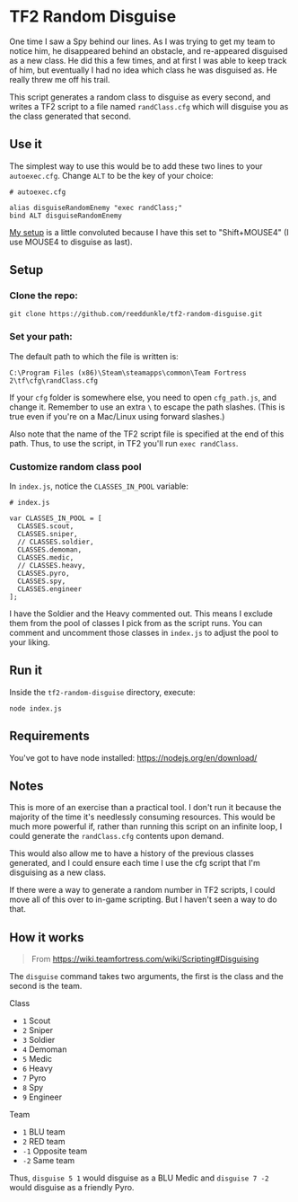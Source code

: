 # TF2 Random Disguise

One time I saw a Spy behind our lines. As I was trying to get my team to notice him, he disappeared behind an obstacle, and re-appeared disguised as a new class. He did this a few times, and at first I was able to keep track of him, but eventually I had no idea which class he was disguised as. He really threw me off his trail.

This script generates a random class to disguise as every second, and writes a TF2 script to a file named `randClass.cfg` which will disguise you as the class generated that second.

## Use it

The simplest way to use this would be to add these two lines to your `autoexec.cfg`. Change `ALT` to be the key of your choice:

```
# autoexec.cfg

alias disguiseRandomEnemy "exec randClass;"
bind ALT disguiseRandomEnemy
```

[My setup](https://github.com/reeddunkle/cfg/blob/master/reset.cfg#L13) is a little convoluted because I have this set to "Shift+MOUSE4" (I use MOUSE4 to disguise as last).

## Setup

### Clone the repo:

```
git clone https://github.com/reeddunkle/tf2-random-disguise.git
```

### Set your path:

The default path to which the file is written is:

```
C:\Program Files (x86)\Steam\steamapps\common\Team Fortress 2\tf\cfg\randClass.cfg
```

If your `cfg` folder is somewhere else, you need to open `cfg_path.js`, and change it. Remember to use an extra `\` to escape the path slashes. (This is true even if you're on a Mac/Linux using forward slashes.)

Also note that the name of the TF2 script file is specified at the end of this path. Thus, to use the script, in TF2 you'll run `exec randClass`.

### Customize random class pool

In `index.js`, notice the `CLASSES_IN_POOL` variable:

```
# index.js

var CLASSES_IN_POOL = [
  CLASSES.scout,
  CLASSES.sniper,
  // CLASSES.soldier,
  CLASSES.demoman,
  CLASSES.medic,
  // CLASSES.heavy,
  CLASSES.pyro,
  CLASSES.spy,
  CLASSES.engineer
];
```

I have the Soldier and the Heavy commented out. This means I exclude them from the pool of classes I pick from as the script runs. You can comment and uncomment those classes in `index.js` to adjust the pool to your liking.

## Run it

Inside the `tf2-random-disguise` directory, execute:

```
node index.js
```

## Requirements

You've got to have node installed: <https://nodejs.org/en/download/>

## Notes

This is more of an exercise than a practical tool. I don't run it because the majority of the time it's needlessly consuming resources. This would be much more powerful if, rather than running this script on an infinite loop, I could generate the `randClass.cfg` contents upon demand.

This would also allow me to have a history of the previous classes generated, and I could ensure each time I use the cfg script that I'm disguising as a new class.

If there were a way to generate a random number in TF2 scripts, I could move all of this over to in-game scripting. But I haven't seen a way to do that.

## How it works

>From <https://wiki.teamfortress.com/wiki/Scripting#Disguising>


The `disguise` command takes two arguments, the first is the class and the second is the team.

Class
* `1` Scout
* `2` Sniper
* `3` Soldier
* `4` Demoman
* `5` Medic
* `6` Heavy
* `7` Pyro
* `8` Spy
* `9` Engineer

Team
* `1` BLU team
* `2` RED team
* `-1` Opposite team
* `-2` Same team

Thus, `disguise 5 1` would disguise as a BLU Medic and `disguise 7 -2` would disguise as a friendly Pyro.
